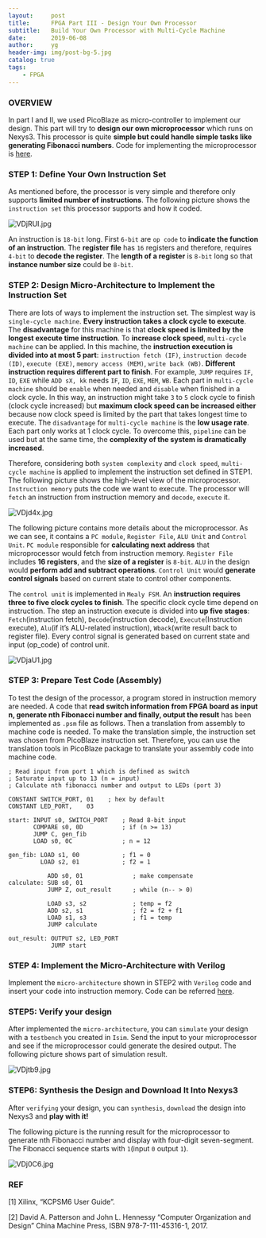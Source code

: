 ```yaml
---
layout:     post
title:      FPGA Part III - Design Your Own Processor
subtitle:   Build Your Own Processor with Multi-Cycle Machine
date:       2019-06-08
author:     yg
header-img: img/post-bg-5.jpg
catalog: true
tags:
    - FPGA
---
```



### OVERVIEW
In part I and II, we used PicoBlaze as micro-controller to implement our design. This part will try to **design our own microprocessor** which runs on Nexys3. This processor is quite **simple but could handle simple tasks like generating Fibonacci numbers**. Code for implementing the microprocessor is [here](https://github.com/yg9120/Nexys3/tree/master/CreateYourMicroprocessor).


### STEP 1: Define Your Own Instruction Set

As mentioned before, the processor is very simple and therefore only supports **limited number of instructions**. The following picture shows the `instruction set` this processor supports and how it coded.

![VDjRUI.jpg](https://s2.ax1x.com/2019/06/09/VDjRUI.jpg)

An instruction is `18-bit` long. First `6-bit` are `op code` to **indicate the function of an instruction**. The **register file** has `16` registers and therefore, requires `4-bit` to **decode the register**. The **length of a register** is `8-bit` long so that **instance number size** could be `8-bit`.


### STEP 2: Design Micro-Architecture to Implement the Instruction Set

There are lots of ways to implement the instruction set. The simplest way is `single-cycle machine`. **Every instruction takes a clock cycle to execute**. The **disadvantage** for this machine is that **clock speed is limited by the longest execute time instruction**. To **increase clock speed**, `multi-cycle machine` can be applied. In this machine, the **instruction execution is divided into at most 5 part**: `instruction fetch (IF)`, `instruction decode (ID)`, `execute (EXE)`, `memory access (MEM)`, `write back (WB)`. **Different instruction requires different part to finish**. For example, `JUMP` requires `IF`, `ID`, `EXE` while `ADD sX, kk` needs `IF`, `ID`, `EXE`, `MEM`, `WB`. Each part in `multi-cycle machine` should be `enable` when needed and `disable` when finished in a clock cycle. In this way, an instruction might take `3` to `5` clock cycle to finish (clock cycle increased) but **maximum clock speed can be increased either** because now clock speed is limited by the part that takes longest time to execute. The `disadvantage` for `multi-cycle machine` is the **low usage rate**. Each part only works at 1 clock cycle. To overcome this, `pipeline` can be used but at the same time, the **complexity of the system is dramatically increased**.

Therefore, considering both `system complexity` and `clock speed`, `multi-cycle machine` is applied to implement the instruction set defined in STEP1. The following picture shows the high-level view of the microprocessor. `Instruction memory` puts the code we want to execute. The processor will `fetch` an instruction from instruction memory and `decode`, `execute` it.

![VDjd4x.jpg](https://s2.ax1x.com/2019/06/09/VDjd4x.jpg)

The following picture contains more details about the microprocessor. As we can see, it contains a `PC module`, `Register File`, `ALU Unit` and `Control Unit`. `PC module` responsible for **calculating next address** that microprocessor would fetch from instruction memory. `Register File` includes **16 registers**, and the **size of a register** is `8-bit`. `ALU` in the design would **perform add and subtract operations**. `Control Unit` would **generate control signals** based on current state to control other components.

The `control unit` is implemented in `Mealy FSM`. An **instruction requires three to five clock cycles to finish**. The specific clock cycle time depend on instruction. The step an instruction execute is divided into **up five stages**: `Fetch`(instruction fetch), `Decode`(instruction decode), `Execute`(Instruction execute), `Alu`(if it’s ALU-related instruction), `Wback`(write result back to register file). Every control signal is generated based on current state and input (op_code) of control unit.

![VDjaU1.jpg](https://s2.ax1x.com/2019/06/09/VDjaU1.jpg)


### STEP 3: Prepare Test Code (Assembly)

To test the design of the processor, a program stored in instruction memory are needed. A code that **read switch information from FPGA board as input n, generate nth Fibonacci number and finally, output the result** has been implemented as `.psm` file as follows. Then a translation from assembly to machine code is needed. To make the translation simple, the instruction set was chosen from PicoBlaze instruction set. Therefore, you can use the translation tools in PicoBlaze package to translate your assembly code into machine code.

```
; Read input from port 1 which is defined as switch
; Saturate input up to 13 (n = input)
; Calculate nth fibonacci number and output to LEDs (port 3)

CONSTANT SWITCH_PORT, 01    ; hex by default
CONSTANT LED_PORT,    03

start: INPUT s0, SWITCH_PORT    ; Read 8-bit input
       COMPARE s0, 0D           ; if (n >= 13) 
	   JUMP C, gen_fib
	   LOAD s0, 0C              ; n = 12
	   
gen_fib: LOAD s1, 00            ; f1 = 0
         LOAD s2, 01            ; f2 = 1
		 
		   ADD s0, 01              ; make compensate		 
calculate: SUB s0, 01              
		   JUMP Z, out_result      ; while (n-- > 0)
		   
		   LOAD s3, s2             ; temp = f2
		   ADD s2, s1              ; f2 = f2 + f1
		   LOAD s1, s3             ; f1 = temp
		   JUMP calculate
		   
out_result: OUTPUT s2, LED_PORT
            JUMP start
```

### STEP 4: Implement the Micro-Architecture with Verilog

Implement the `micro-architecture` shown in STEP2 with `Verilog` code and insert your code into instruction memory. Code can be referred [here](https://github.com/yg9120/Nexys3/tree/master/CreateYourMicroprocessor).


### STEP5: Verify your design

After implemented the `micro-architecture`, you can `simulate` your design with a `testbench` you created in `Isim`. Send the input to your microprocessor and see if the microprocessor could generate the desired output. The following picture shows part of simulation result.

![VDjtb9.jpg](https://s2.ax1x.com/2019/06/09/VDjtb9.jpg)


### STEP6: Synthesis the Design and Download It Into Nexys3

After `verifying` your design, you can `synthesis`, `download` the design into Nexys3 and **play with it!**

The following picture is the running result for the microprocessor to generate nth Fibonacci number and display with four-digit seven-segment. The Fibonacci sequence starts with `1`(input `0` output `1`).

![VDj0C6.jpg](https://s2.ax1x.com/2019/06/09/VDj0C6.jpg)


### REF

[1] Xilinx, “KCPSM6 User Guide”.

[2] David A. Patterson and John L. Hennessy “Computer Organization and Design” China Machine Press, ISBN 978-7-111-45316-1, 2017.


